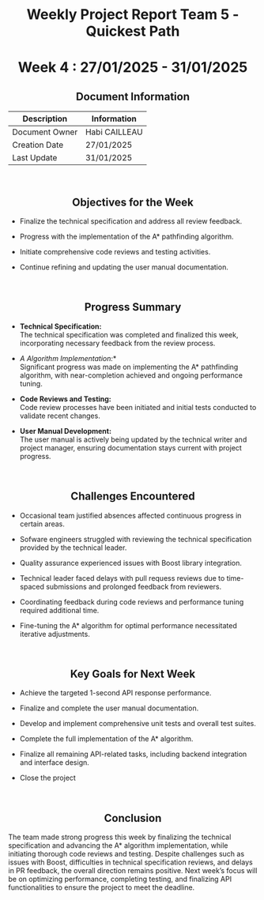 <div align="center">

# Weekly Project Report Team 5 - Quickest Path  
# Week 4 : 27/01/2025 - 31/01/2025  

## Document Information

| Description    | Information   |
| -------------- | ------------- |
| Document Owner | Habi CAILLEAU |
| Creation Date  | 27/01/2025    |
| Last Update    | 31/01/2025    |

</div>

<br>

<div align="center">

## Objectives for the Week
</div>

- Finalize the technical specification and address all review feedback.  
 
- Progress with the implementation of the A* pathfinding algorithm.  

- Initiate comprehensive code reviews and testing activities.  

- Continue refining and updating the user manual documentation.

<br>

<div align="center">

## Progress Summary
</div>

- **Technical Specification:**  
  The technical specification was completed and finalized this week, incorporating necessary feedback from the review process.

- **A* Algorithm Implementation:**  
  Significant progress was made on implementing the A* pathfinding algorithm, with near-completion achieved and ongoing performance tuning.

- **Code Reviews and Testing:**  
  Code review processes have been initiated and initial tests conducted to validate recent changes.

- **User Manual Development:**  
  The user manual is actively being updated by the technical writer and project manager, ensuring documentation stays current with project progress.

<br>

<div align="center">

## Challenges Encountered
</div>

- Occasional team justified absences affected continuous progress in certain areas.  

- Sofware engineers struggled with reviewing the technical specification provided by the technical leader.  

- Quality assurance experienced issues with Boost library integration.  

- Technical leader faced delays with pull requess reviews due to time-spaced submissions and prolonged feedback from reviewers.  

- Coordinating feedback during code reviews and performance tuning required additional time.  

- Fine-tuning the A* algorithm for optimal performance necessitated iterative adjustments.

<br>

<div align="center">

## Key Goals for Next Week
</div>

- Achieve the targeted 1-second API response performance.  

- Finalize and complete the user manual documentation.  

- Develop and implement comprehensive unit tests and overall test suites.  

- Complete the full implementation of the A* algorithm.  

- Finalize all remaining API-related tasks, including backend integration and interface design.

- Close the project
<br>

<div align="center">

## Conclusion
</div>

The team made strong progress this week by finalizing the technical specification and advancing the A* algorithm implementation, while initiating thorough code reviews and testing. Despite challenges such as issues with Boost, difficulties in technical specification reviews, and delays in PR feedback, the overall direction remains positive. Next week’s focus will be on optimizing performance, completing testing, and finalizing API functionalities to ensure the project to meet the deadline.